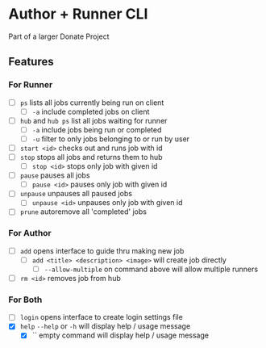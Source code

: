 # Author + Runner CLI

Part of a larger Donate Project

## Features

### For Runner

* [ ] `ps` lists all jobs currently being run on client
  * [ ] `-a` include completed jobs on client
* [ ] `hub` and `hub ps` list all jobs waiting for runner
  * [ ] `-a` include jobs being run or completed
  * [ ] `-u` filter to only jobs belonging to or run by user
* [ ] `start <id>` checks out and runs job with id
* [ ] `stop` stops all jobs and returns them to hub
  * [ ] `stop <id>` stops only job with given id
* [ ] `pause` pauses all jobs
  * [ ] `pause <id>` pauses only job with given id
* [ ] `unpause` unpauses all paused jobs
  * [ ] `unpause <id>` unpauses only job with given id
* [ ] `prune` autoremove all 'completed' jobs

### For Author

* [ ] `add` opens interface to guide thru making new job
  * [ ] `add <title> <description> <image>` will create job directly
    * [ ] `--allow-multiple` on command above will allow multiple runners
* [ ] `rm <id>` removes job from hub

### For Both

* [ ] `login` opens interface to create login settings file
* [x] `help` `--help` or `-h` will display help / usage message
  * [x] `` empty command will display help / usage message
